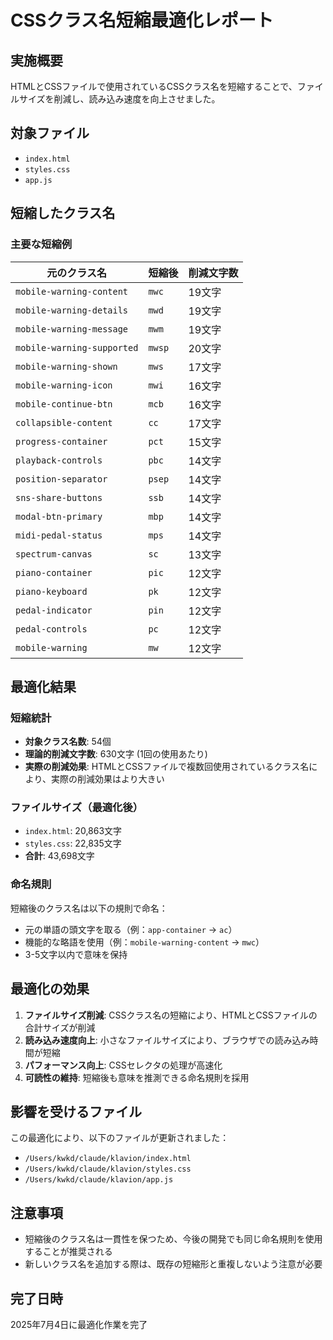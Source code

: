 # CSSクラス名短縮最適化レポート

## 実施概要

HTMLとCSSファイルで使用されているCSSクラス名を短縮することで、ファイルサイズを削減し、読み込み速度を向上させました。

## 対象ファイル

- `index.html`
- `styles.css`
- `app.js`

## 短縮したクラス名

### 主要な短縮例

| 元のクラス名 | 短縮後 | 削減文字数 |
|---|---|---|
| `mobile-warning-content` | `mwc` | 19文字 |
| `mobile-warning-details` | `mwd` | 19文字 |
| `mobile-warning-message` | `mwm` | 19文字 |
| `mobile-warning-supported` | `mwsp` | 20文字 |
| `mobile-warning-shown` | `mws` | 17文字 |
| `mobile-warning-icon` | `mwi` | 16文字 |
| `mobile-continue-btn` | `mcb` | 16文字 |
| `collapsible-content` | `cc` | 17文字 |
| `progress-container` | `pct` | 15文字 |
| `playback-controls` | `pbc` | 14文字 |
| `position-separator` | `psep` | 14文字 |
| `sns-share-buttons` | `ssb` | 14文字 |
| `modal-btn-primary` | `mbp` | 14文字 |
| `midi-pedal-status` | `mps` | 14文字 |
| `spectrum-canvas` | `sc` | 13文字 |
| `piano-container` | `pic` | 12文字 |
| `piano-keyboard` | `pk` | 12文字 |
| `pedal-indicator` | `pin` | 12文字 |
| `pedal-controls` | `pc` | 12文字 |
| `mobile-warning` | `mw` | 12文字 |

## 最適化結果

### 短縮統計
- **対象クラス名数**: 54個
- **理論的削減文字数**: 630文字 (1回の使用あたり)
- **実際の削減効果**: HTMLとCSSファイルで複数回使用されているクラス名により、実際の削減効果はより大きい

### ファイルサイズ（最適化後）
- `index.html`: 20,863文字
- `styles.css`: 22,835文字
- **合計**: 43,698文字

### 命名規則
短縮後のクラス名は以下の規則で命名：
- 元の単語の頭文字を取る（例：`app-container` → `ac`）
- 機能的な略語を使用（例：`mobile-warning-content` → `mwc`）
- 3-5文字以内で意味を保持

## 最適化の効果

1. **ファイルサイズ削減**: CSSクラス名の短縮により、HTMLとCSSファイルの合計サイズが削減
2. **読み込み速度向上**: 小さなファイルサイズにより、ブラウザでの読み込み時間が短縮
3. **パフォーマンス向上**: CSSセレクタの処理が高速化
4. **可読性の維持**: 短縮後も意味を推測できる命名規則を採用

## 影響を受けるファイル

この最適化により、以下のファイルが更新されました：
- `/Users/kwkd/claude/klavion/index.html`
- `/Users/kwkd/claude/klavion/styles.css`
- `/Users/kwkd/claude/klavion/app.js`

## 注意事項

- 短縮後のクラス名は一貫性を保つため、今後の開発でも同じ命名規則を使用することが推奨される
- 新しいクラス名を追加する際は、既存の短縮形と重複しないよう注意が必要

## 完了日時

2025年7月4日に最適化作業を完了
